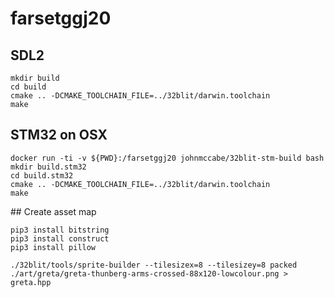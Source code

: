 # farsetggj20

## SDL2

```
mkdir build
cd build
cmake .. -DCMAKE_TOOLCHAIN_FILE=../32blit/darwin.toolchain
make
```

## STM32 on OSX

```
docker run -ti -v ${PWD}:/farsetggj20 johnmccabe/32blit-stm-build bash
mkdir build.stm32
cd build.stm32
cmake .. -DCMAKE_TOOLCHAIN_FILE=../32blit/darwin.toolchain
make
```

## Create asset map

```
pip3 install bitstring
pip3 install construct
pip3 install pillow

./32blit/tools/sprite-builder --tilesizex=8 --tilesizey=8 packed ./art/greta/greta-thunberg-arms-crossed-88x120-lowcolour.png > greta.hpp
```